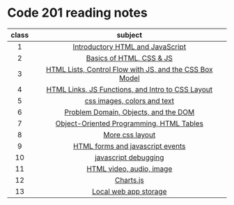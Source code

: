 # Code 201 reading notes

| class | subject |
| :---: | :-----------: |
| 1 | [ Introductory HTML and JavaScript ](class-01.md)|
| 2 | [ Basics of HTML, CSS & JS ](class-02.md)|
| 3 | [HTML Lists, Control Flow with JS, and the CSS Box Model](class-03.md)|
| 4 | [HTML Links, JS Functions, and Intro to CSS Layout](class-04.md)| |
| 5 | [css images, colors and text](class-05.md) |
| 6 | [Problem Domain, Objects, and the DOM](class-06.md)|
| 7 | [Object-Oriented Programming, HTML Tables](class-07.md)|
| 8 | [More css layout](class-08.md)|
| 9 | [HTML forms and javascript events](class-09.md) |
| 10 | [javascript debugging](class-10.md) |
| 11 | [HTML video, audio, image](class-11.md) |
| 12 | [Charts.js](class-12.md) |
| 13 | [Local web app storage](class-13.md) |